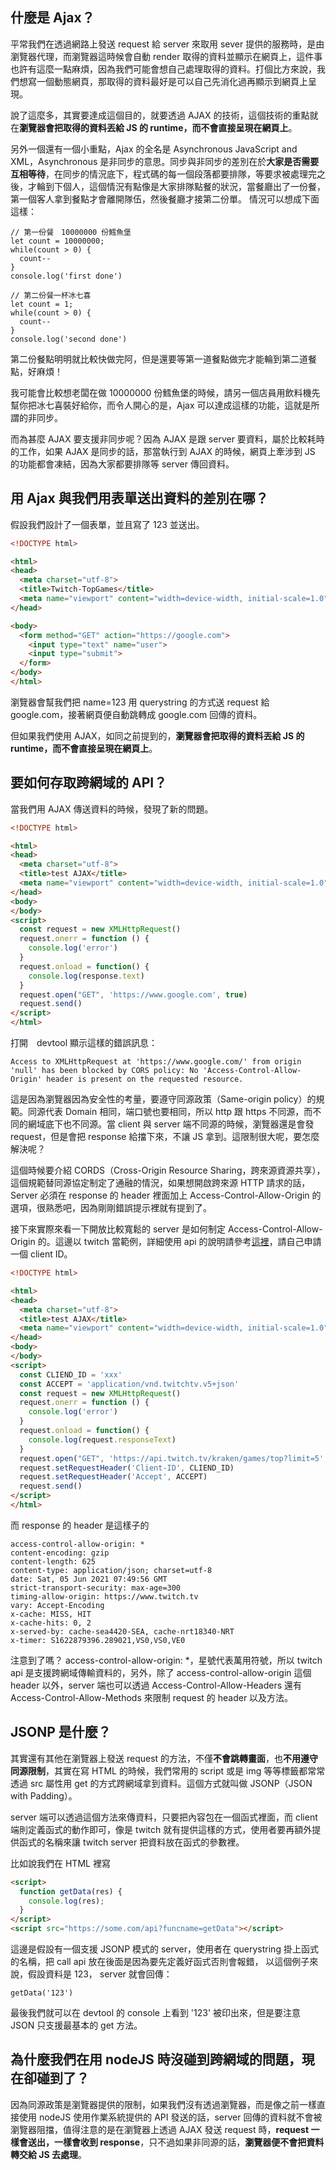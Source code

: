 ## 什麼是 Ajax？

平常我們在透過網路上發送 request 給 server 來取用 sever 提供的服務時，是由瀏覽器代理，而瀏覽器這時候會自動 render 取得的資料並顯示在網頁上，這件事也許有這麼一點麻煩，因為我們可能會想自己處理取得的資料。打個比方來說，我們想寫一個動態網頁，那取得的資料最好是可以自己先消化過再顯示到網頁上呈現。

說了這麼多，其實要達成這個目的，就要透過 AJAX 的技術，這個技術的重點就在**瀏覽器會把取得的資料丟給 JS 的 runtime，而不會直接呈現在網頁上**。

另外一個還有一個小重點，Ajax 的全名是 Asynchronous JavaScript and XML，Asynchronous 是非同步的意思。同步與非同步的差別在於**大家是否需要互相等待**，在同步的情況底下，程式碼的每一個段落都要排隊，等要求被處理完之後，才輪到下個人，這個情況有點像是大家排隊點餐的狀況，當餐廳出了一份餐，第一個客人拿到餐點才會離開隊伍，然後餐廳才接第二份單。 情況可以想成下面這樣：

```
// 第一份餐　10000000 份鱈魚堡
let count = 10000000;
while(count > 0) {
  count--  
}
console.log('first done')

// 第二份餐一杯冰七喜
let count = 1;
while(count > 0) {
  count--  
}
console.log('second done')
```

第二份餐點明明就比較快做完阿，但是還要等第一道餐點做完才能輪到第二道餐點，好麻煩！

我可能會比較想老闆在做 10000000 份鱈魚堡的時候，請另一個店員用飲料機先幫你把冰七喜裝好給你，而令人開心的是，Ajax 可以達成這樣的功能，這就是所謂的非同步。

而為甚麼 AJAX 要支援非同步呢？因為 AJAX 是跟 server 要資料，屬於比較耗時的工作，如果 AJAX 是同步的話，那當執行到 AJAX 的時候，網頁上牽涉到 JS 的功能都會凍結，因為大家都要排隊等 server 傳回資料。


## 用 Ajax 與我們用表單送出資料的差別在哪？

假設我們設計了一個表單，並且寫了 123 並送出。

```HTML
<!DOCTYPE html>

<html>
<head>
  <meta charset="utf-8">
  <title>Twitch-TopGames</title>
  <meta name="viewport" content="width=device-width, initial-scale=1.0" />
</head>

<body>
  <form method="GET" action="https://google.com">
    <input type="text" name="user">
    <input type="submit">
  </form>
</body>
</html>
```

瀏覽器會幫我們把 name=123 用 querystring 的方式送 request 給 google.com，接著網頁便自動跳轉成 google.com 回傳的資料。

但如果我們使用 AJAX，如同之前提到的，**瀏覽器會把取得的資料丟給 JS 的 runtime，而不會直接呈現在網頁上**。

## 要如何存取跨網域的 API？

當我們用 AJAX 傳送資料的時候，發現了新的問題。

```HTML
<!DOCTYPE html>

<html>
<head>
  <meta charset="utf-8">
  <title>test AJAX</title>
  <meta name="viewport" content="width=device-width, initial-scale=1.0" />
</head>
<body>
</body>
<script>
  const request = new XMLHttpRequest()
  request.onerr = function () {
    console.log('error')
  }
  request.onload = function() {
    console.log(response.text)
  }
  request.open("GET", 'https://www.google.com', true)
  request.send()
</script>
</html>
```

打開　devtool 顯示這樣的錯誤訊息：

```
Access to XMLHttpRequest at 'https://www.google.com/' from origin 'null' has been blocked by CORS policy: No 'Access-Control-Allow-Origin' header is present on the requested resource.
```

這是因為瀏覽器因為安全性的考量，要遵守同源政策（Same-origin policy）的規範。同源代表 Domain 相同，端口號也要相同，所以 http 跟 https 不同源，而不同的網域底下也不同源。當 client 與 server 端不同源的時候，瀏覽器還是會發 request，但是會把 response 給擋下來，不讓 JS 拿到。這限制很大呢，要怎麼解決呢？

這個時候要介紹 CORDS（Cross-Origin Resource Sharing，跨來源資源共享），這個規範替同源協定制定了通融的情況，如果想開啟跨來源 HTTP 請求的話，Server 必須在 response 的 header 裡面加上 Access-Control-Allow-Origin 的選項，很熟悉吧，因為剛剛錯誤提示裡就有提到了。

接下來實際來看一下開放比較寬鬆的 server 是如何制定 Access-Control-Allow-Origin 的。這邊以 twitch 當範例，詳細使用 api 的說明請參考[這裡](https://dev.twitch.tv/docs/v5)，請自己申請一個 client ID。

```HTML
<!DOCTYPE html>

<html>
<head>
  <meta charset="utf-8">
  <title>test AJAX</title>
  <meta name="viewport" content="width=device-width, initial-scale=1.0" />
</head>
<body>
</body>
<script>
  const CLIEND_ID = 'xxx'
  const ACCEPT = 'application/vnd.twitchtv.v5+json'
  const request = new XMLHttpRequest()
  request.onerr = function () {
    console.log('error')
  }
  request.onload = function() {
    console.log(request.responseText)
  }
  request.open("GET", 'https://api.twitch.tv/kraken/games/top?limit=5', true)
  request.setRequestHeader('Client-ID', CLIEND_ID)
  request.setRequestHeader('Accept', ACCEPT)
  request.send()
</script>
</html>
```

而 response 的 header 是這樣子的

```
access-control-allow-origin: *
content-encoding: gzip
content-length: 625
content-type: application/json; charset=utf-8
date: Sat, 05 Jun 2021 07:49:56 GMT
strict-transport-security: max-age=300
timing-allow-origin: https://www.twitch.tv
vary: Accept-Encoding
x-cache: MISS, HIT
x-cache-hits: 0, 2
x-served-by: cache-sea4420-SEA, cache-nrt18340-NRT
x-timer: S1622879396.289021,VS0,VS0,VE0
```
注意到了嗎？ access-control-allow-origin: *，星號代表萬用符號，所以 twitch api 是支援跨網域傳輸資料的，另外，除了 access-control-allow-origin 這個 header 以外，server 端也可以透過 Access-Control-Allow-Headers 還有 Access-Control-Allow-Methods 來限制 request 的 header 以及方法。

## JSONP 是什麼？

其實還有其他在瀏覽器上發送 request 的方法，不僅**不會跳轉畫面**，也**不用遵守同源限制**，其實在寫 HTML 的時候，我們常用的 script 或是 img 等等標籤都常常透過 src 屬性用 get 的方式跨網域拿到資料。這個方式就叫做 JSONP（JSON with Padding）。

server 端可以透過這個方法來傳資料，只要把內容包在一個函式裡面，而 client 端則定義函式的動作即可，像是 twitch 就有提供這樣的方式，使用者要再額外提供函式的名稱來讓 twitch server 把資料放在函式的參數裡。

比如說我們在 HTML 裡寫

```HTML
<script>
  function getData(res) {
    console.log(res);
  }
</script>
<script src="https://some.com/api?funcname=getData"></script>
```

這邊是假設有一個支援 JSONP 模式的 server，使用者在 querystring 掛上函式的名稱，把 call api 放在後面是因為要先定義好函式否則會報錯，
以這個例子來說，假設資料是 123， server 就會回傳：

```
getData('123')
```

最後我們就可以在 devtool 的 console 上看到 '123' 被印出來，但是要注意 JSON 只支援最基本的 get 方法。 

## 為什麼我們在用 nodeJS 時沒碰到跨網域的問題，現在卻碰到了？

因為同源政策是瀏覽器提供的限制，如果我們沒有透過瀏覽器，而是像之前一樣直接使用 nodeJS 使用作業系統提供的 API 發送的話，server 回傳的資料就不會被瀏覽器阻擋，值得注意的是在瀏覽器上透過 AJAX 發送 request 時，**request 一樣會送出，一樣會收到 response**，只不過如果非同源的話，**瀏覽器便不會把資料轉交給 JS 去處理**。
